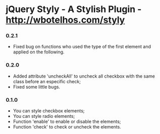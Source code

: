 # jQuery Styly - A Stylish Plugin - http://wbotelhos.com/styly

### 0.2.1

+ Fixed bug on functions who used the type of the first element and applied on the following.

### 0.2.0

+ Added attribute 'uncheckAll' to uncheck all checkbox with the same class before an especific check;
+ Fixed some little bugs.

### 0.1.0

+ You can style checkbox elements;
+ You can style radio elements;
+ Function 'enable' to enable or disable the elements;
+ Function 'check' to check or uncheck the elements.